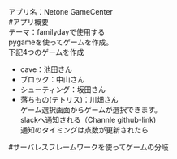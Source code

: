アプリ名：Netone GameCenter  
#アプリ概要  
テーマ：familydayで使用する  
pygameを使ってゲームを作成。  
下記4つのゲームを作成  
- cave：池田さん  
- ブロック：中山さん  
- シューティング：坂田さん  
- 落ちもの(テトリス)：川畑さん  
ゲーム選択画面からゲームが選択できます。  
slackへ通知される（Channle github-link)  
通知のタイミングは点数が更新されたら  

#サーバレスフレームワークを使ってゲームの分岐
